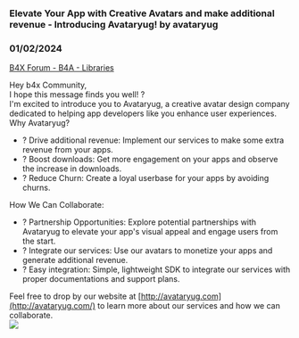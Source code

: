 ### Elevate Your App with Creative Avatars and make additional revenue - Introducing Avataryug! by avataryug
### 01/02/2024
[B4X Forum - B4A - Libraries](https://www.b4x.com/android/forum/threads/158364/)

Hey b4x Community,   
I hope this message finds you well! ?   
I'm excited to introduce you to Avataryug, a creative avatar design company dedicated to helping app developers like you enhance user experiences.   
Why Avataryug?   

- ? Drive additional revenue: Implement our services to make some extra revenue from your apps.
- ? Boost downloads: Get more engagement on your apps and observe the increase in downloads.
- ? Reduce Churn: Create a loyal userbase for your apps by avoiding churns.

  
How We Can Collaborate:   

- ? Partnership Opportunities: Explore potential partnerships with Avataryug to elevate your app's visual appeal and engage users from the start.
- ? Integrate our services: Use our avatars to monetize your apps and generate additional revenue.
- ? Easy integration: Simple, lightweight SDK to integrate our services with proper documentations and support plans.

Feel free to drop by our website at [http://avataryug.com](http://avataryug.com/) to learn more about our services and how we can collaborate.   
 ![](https://www.b4x.com/android/forum/attachments/149190)